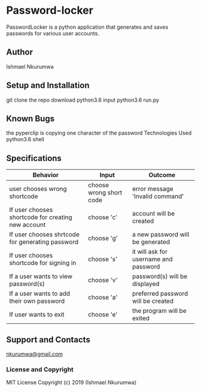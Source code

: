 # Password-locker
PasswordLocker is a python application that generates and saves passwords for various user accounts.

## Author
Ishmael Nkurumwa

## Setup and Installation
git clone the repo
download python3.6
input python3.6 run.py

## Known Bugs
the pyperclip is copying one character of the password
Technologies Used
python3.6 shell
## Specifications
|Behavior	   |Input	  |Outcome|
|------------|---------|-------|
|user chooses wrong shortcode| choose wrong short code|	error message 'Invalid command'|
|If user chooses shortcode for creating new account|	choose 'c'|	account will be created|
|If user chooses shrtcode for generating password|	choose 'g'|	a new password will be generated|
|If user chooses shortcode for signing in| choose 's'|	it will ask for username and password|
|If a user wants to view password(s)|  choose 'v'|  password(s) will be displayed|
|If a user wants to add their own password| choose 'a'|  preferred password will be created|
|If user wants to exit|	choose 'e'|	the program will be exited|

## Support and Contacts
nkurumwa@gmail.com

### License and Copyright
MIT License
Copyright (c) 2019 (Ishmael Nkurumwa)
